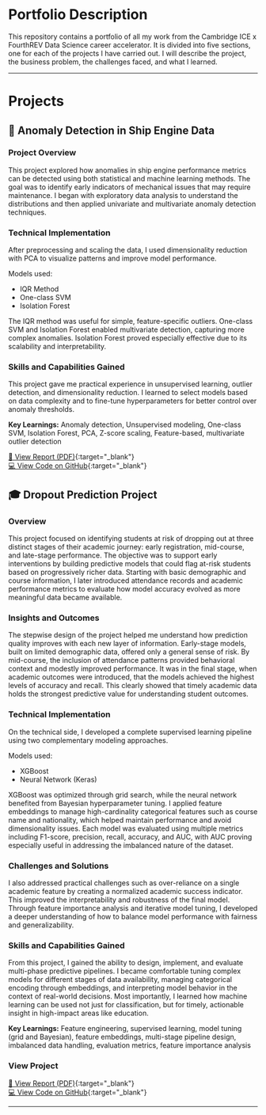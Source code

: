 # Portfolio Description

This repository contains a portfolio of all my work from the Cambridge ICE x FourthREV Data Science career accelerator. It is divided into five sections, one for each of the projects I have carried out. I will describe the project, the business problem, the challenges faced, and what I learned.

---
# Projects

## 🚢 Anomaly Detection in Ship Engine Data

### Project Overview

This project explored how anomalies in ship engine performance metrics can be detected using both statistical and machine learning methods. The goal was to identify early indicators of mechanical issues that may require maintenance. I began with exploratory data analysis to understand the distributions and then applied univariate and multivariate anomaly detection techniques.

### Technical Implementation

After preprocessing and scaling the data, I used dimensionality reduction with PCA to visualize patterns and improve model performance.

Models used:
* IQR Method
* One-class SVM
* Isolation Forest

The IQR method was useful for simple, feature-specific outliers. One-class SVM and Isolation Forest enabled multivariate detection, capturing more complex anomalies. Isolation Forest proved especially effective due to its scalability and interpretability.

### Skills and Capabilities Gained

This project gave me practical experience in unsupervised learning, outlier detection, and dimensionality reduction. I learned to select models based on data complexity and to fine-tune hyperparameters for better control over anomaly thresholds.

**Key Learnings:** Anomaly detection, Unsupervised modeling, One-class SVM, Isolation Forest, PCA, Z-score scaling, Feature-based, multivariate outlier detection

[📄 View Report (PDF)](reports/Course_1/Ehrnrooth_Axel_CAM_C101_W5_Mini-project.pdf){:target="_blank"}  
[💻 View Code on GitHub](https://github.com/axeleth/cambridge-ds-portfolio/tree/main/code/Course_1/Ehrnrooth_Axel_CAM_C101_W5_Mini-project.ipynb){:target="_blank"}

## 🎓 Dropout Prediction Project

### Overview

This project focused on identifying students at risk of dropping out at three distinct stages of their academic journey: early registration, mid-course, and late-stage performance. The objective was to support early interventions by building predictive models that could flag at-risk students based on progressively richer data. Starting with basic demographic and course information, I later introduced attendance records and academic performance metrics to evaluate how model accuracy evolved as more meaningful data became available.

### Insights and Outcomes

The stepwise design of the project helped me understand how prediction quality improves with each new layer of information. Early-stage models, built on limited demographic data, offered only a general sense of risk. By mid-course, the inclusion of attendance patterns provided behavioral context and modestly improved performance. It was in the final stage, when academic outcomes were introduced, that the models achieved the highest levels of accuracy and recall. This clearly showed that timely academic data holds the strongest predictive value for understanding student outcomes.

### Technical Implementation

On the technical side, I developed a complete supervised learning pipeline using two complementary modeling approaches.

Models used:
* XGBoost
* Neural Network (Keras)

XGBoost was optimized through grid search, while the neural network benefited from Bayesian hyperparameter tuning. I applied feature embeddings to manage high-cardinality categorical features such as course name and nationality, which helped maintain performance and avoid dimensionality issues. Each model was evaluated using multiple metrics including F1-score, precision, recall, accuracy, and AUC, with AUC proving especially useful in addressing the imbalanced nature of the dataset.

### Challenges and Solutions

I also addressed practical challenges such as over-reliance on a single academic feature by creating a normalized academic success indicator. This improved the interpretability and robustness of the final model. Through feature importance analysis and iterative model tuning, I developed a deeper understanding of how to balance model performance with fairness and generalizability.

### Skills and Capabilities Gained

From this project, I gained the ability to design, implement, and evaluate multi-phase predictive pipelines. I became comfortable tuning complex models for different stages of data availability, managing categorical encoding through embeddings, and interpreting model behavior in the context of real-world decisions. Most importantly, I learned how machine learning can be used not just for classification, but for timely, actionable insight in high-impact areas like education.

**Key Learnings:** Feature engineering, supervised learning, model tuning (grid and Bayesian), feature embeddings, multi-stage pipeline design, imbalanced data handling, evaluation metrics, feature importance analysis

### View Project
[📄 View Report (PDF)](reports/Course_2/Ehrnrooth_Axel_CAM_C201_W6_Mini-project.pdf){:target="_blank"}  
[💻 View Code on GitHub](https://github.com/axeleth/cambridge-ds-portfolio/tree/main/code/Course_2/Ehrnrooth_Axel_CAM_C201_Week_6_Mini-project.ipynb){:target="_blank"}

---
